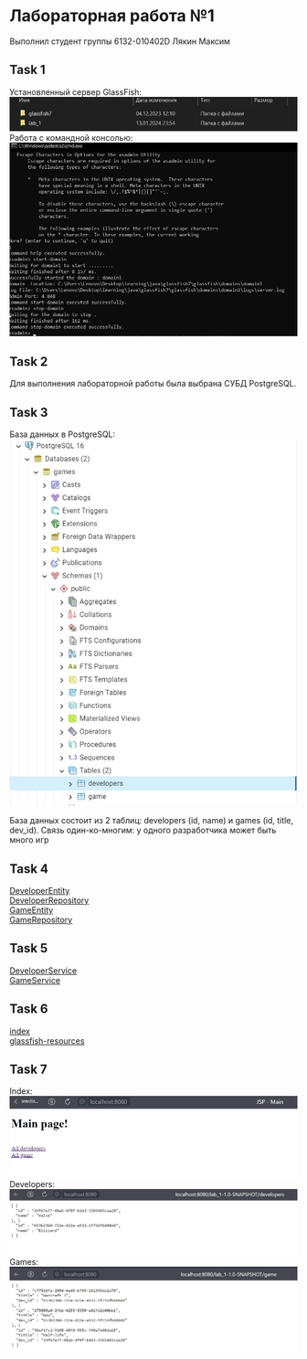 <h1>Лабораторная работа №1</h1>

Выполнил студент группы 6132-010402D Лякин Максим

<h2>Task 1</h2>

Установленный сервер GlassFish:         ![](https://github.com/macsonproger/Acs/blob/main/lab_1/images/im1.jpg)  
Работа с командной консолью:         ![](https://github.com/macsonproger/Acs/blob/main/lab_1/images/im2.jpg)  

<h2>Task 2</h2>

Для выполнения лабораторной работы была выбрана СУБД PostgreSQL.

<h2>Task 3</h2>

База данных в PostgreSQL:             
![](https://github.com/macsonproger/Acs/blob/main/lab_1/images/im3.jpg) 

База данных состоит из 2 таблиц: developers (id, name) и games (id, title, dev_id). Связь один-ко-многим: у одного разработчика может быть много игр  


<h2>Task 4</h2>

[DeveloperEntity](src/main/java/com/example/lab1/models/DeveloperEntity.java)\
[DeveloperRepository](src/main/java/com/example/lab1/repositories/DeveloperRepository.java)\
[GameEntity](src/main/java/com/example/lab1/models/GameEntity.java)\
[GameRepository](src/main/java/com/example/lab1/repositories/GameRepository.java)

<h2>Task 5</h2>

[DeveloperService](src/main/java/com/example/lab1/services/DeveloperService.java)\
[GameService](src/main/java/com/example/lab1/services/GameService.java)

<h2>Task 6</h2>

[index](src/main/webapp/index.jsp)\
[glassfish-resources](src/main/webapp/WEB-INF/glassfish-resources.xml)

<h2>Task 7</h2>

Index:         ![](https://github.com/macsonproger/Acs/blob/main/lab_1/images/im4.jpg)  
Developers:         ![](https://github.com/macsonproger/Acs/blob/main/lab_1/images/im5.jpg)  
Games:         ![](https://github.com/macsonproger/Acs/blob/main/lab_1/images/im6.jpg)  
